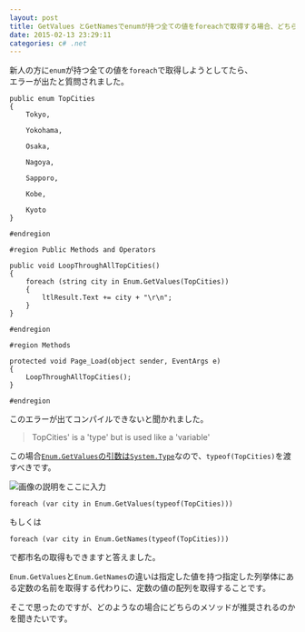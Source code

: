 ```yaml
---
layout: post
title: GetValues とGetNamesでenumが持つ全ての値をforeachで取得する場合、どちらが推奨されるのですか？
date: 2015-02-13 23:29:11
categories: c# .net
---
```

<p>新人の方に<code>enum</code>が持つ全ての値を<code>foreach</code>で取得しようとしてたら、<br>
エラーが出たと質問されました。</p>

```
public enum TopCities
{
    Tokyo,

    Yokohama,

    Osaka,

    Nagoya,

    Sapporo,

    Kobe,

    Kyoto
}

#endregion

#region Public Methods and Operators

public void LoopThroughAllTopCities()
{
    foreach (string city in Enum.GetValues(TopCities))
    {
        ltlResult.Text += city + "\r\n";
    }
}

#endregion

#region Methods

protected void Page_Load(object sender, EventArgs e)
{
    LoopThroughAllTopCities();
}

#endregion
```

<p>このエラーが出てコンパイルできないと聞かれました。</p>

<blockquote>
  <p>TopCities' is a 'type' but is used like a 'variable'</p>
</blockquote>

<p>この場合<a href="http://referencesource.microsoft.com/#mscorlib/system/enum.cs,20fa909ef3233d20,references" rel="nofollow noreferrer"><code>Enum.GetValues</code>の引数は<code>System.Type</code></a>なので、<code>typeof(TopCities)</code>を渡すべきです。</p>

<p><img src="https://i.stack.imgur.com/dAyQR.png" alt="画像の説明をここに入力"></p>

```
foreach (var city in Enum.GetValues(typeof(TopCities)))
```

<p>もしくは</p>

```
foreach (var city in Enum.GetNames(typeof(TopCities)))
```

<p>で都市名の取得もできますと答えました。</p>

<p><code>Enum.GetValues</code>と<code>Enum.GetNames</code>の違いは指定した値を持つ指定した列挙体にある定数の名前を取得する代わりに、定数の値の配列を取得することです。</p>

<p>そこで思ったのですが、どのようなの場合にどちらのメソッドが推奨されるのかを聞きたいです。</p>
